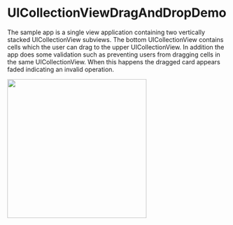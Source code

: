 UICollectionViewDragAndDropDemo
===============================
The sample app is a single view application containing two vertically stacked UICollectionView subviews.  The bottom UICollectionView contains cells which the user can drag to the upper UICollectionView.  In addition the app does some validation such as preventing users from dragging cells in the same UICollectionView.  When this happens the dragged card appears faded indicating an invalid operation.

<img width=318 src="https://github.com/sonducngo/UICollectionViewDragAndDropDemo/blob/master/demo.gif"/>
